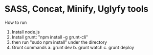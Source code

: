 # SASS, Concat, Minify, Uglyfy tools

How to run

1. Install node.js
2. Install grunt: "npm install -g grunt-cli"
3. then run "sudo npm install" under the directory
4. Grunt commands
a. grunt dev
b. grunt watch
c. grunt deploy

